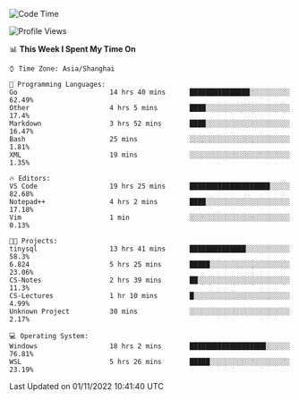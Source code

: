<!--START_SECTION:waka-->
![Code Time](http://img.shields.io/badge/Code%20Time-279%20hrs%2037%20mins-blue)

![Profile Views](http://img.shields.io/badge/Profile%20Views-3-blue)

📊 **This Week I Spent My Time On** 

```text
⌚︎ Time Zone: Asia/Shanghai

💬 Programming Languages: 
Go                       14 hrs 40 mins      ███████████████░░░░░░░░░░   62.49% 
Other                    4 hrs 5 mins        ████░░░░░░░░░░░░░░░░░░░░░   17.4% 
Markdown                 3 hrs 52 mins       ████░░░░░░░░░░░░░░░░░░░░░   16.47% 
Bash                     25 mins             ░░░░░░░░░░░░░░░░░░░░░░░░░   1.81% 
XML                      19 mins             ░░░░░░░░░░░░░░░░░░░░░░░░░   1.35%

🔥 Editors: 
VS Code                  19 hrs 25 mins      ████████████████████░░░░░   82.68% 
Notepad++                4 hrs 2 mins        ████░░░░░░░░░░░░░░░░░░░░░   17.18% 
Vim                      1 min               ░░░░░░░░░░░░░░░░░░░░░░░░░   0.13%

🐱‍💻 Projects: 
tinysql                  13 hrs 41 mins      ██████████████░░░░░░░░░░░   58.3% 
6.824                    5 hrs 25 mins       █████░░░░░░░░░░░░░░░░░░░░   23.06% 
CS-Notes                 2 hrs 39 mins       ██░░░░░░░░░░░░░░░░░░░░░░░   11.3% 
CS-Lectures              1 hr 10 mins        █░░░░░░░░░░░░░░░░░░░░░░░░   4.99% 
Unknown Project          30 mins             ░░░░░░░░░░░░░░░░░░░░░░░░░   2.17%

💻 Operating System: 
Windows                  18 hrs 2 mins       ███████████████████░░░░░░   76.81% 
WSL                      5 hrs 26 mins       █████░░░░░░░░░░░░░░░░░░░░   23.19%

```


 Last Updated on 01/11/2022 10:41:40 UTC
<!--END_SECTION:waka-->